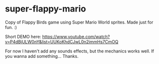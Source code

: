 super-flappy-mario
==================

Copy of Flappy Birds game using Super Mario World sprites. Made just for fun. :)

Short DEMO here:
https://www.youtube.com/watch?v=P4dBjULW0nY&list=UUKoKhdCJwL0n2immHs7CmOQ

For now I haven't add any sounds effects, but the mechanics works well. 
If you wanna add something... Thanks. 
